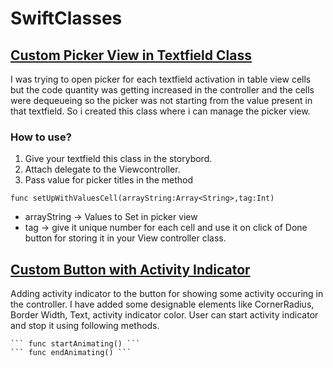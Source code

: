 # SwiftClasses

## [Custom Picker View in Textfield Class](https://github.com/varen1994/SwiftClasses/blob/master/Picker_Classes/CustomPickerTextField.swift)
I was trying to open picker for each textfield activation in table view cells but the code quantity was getting increased in the controller
 and the cells were dequeueing so the picker was not starting from the value present in that textfield.
So i created this class where i can manage the picker view.

### How to use?
1. Give your textfield this class in the storybord.
2. Attach delegate to the Viewcontroller.
3. Pass value for picker titles in the method 


  ```func setUpWithValuesCell(arrayString:Array<String>,tag:Int)```  
   *  arrayString -> Values to Set in picker view
   *  tag -> give it unique number for each cell and use it on click of Done button for storing it in your View controller class.
   
## [Custom Button with Activity Indicator](https://github.com/varen1994/SwiftClasses/blob/master/Button_Classes/CustomActivityIndicatorButton.swift)   
Adding activity indicator to the button for showing some activity occuring in the controller.
I have added some designable elements like CornerRadius, Border Width, Text, activity indicator color.
User can start activity indicator and stop it using following methods.
    
    
    ``` func startAnimating() ```
    ``` func endAnimating() ```
   
   
